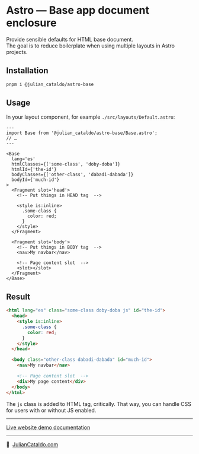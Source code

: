 # Astro — Base app document enclosure

Provide sensible defaults for HTML base document.  
The goal is to reduce boilerplate when using multiple layouts in Astro projects.

## Installation

```sh
pnpm i @julian_cataldo/astro-base
```

## Usage

In your layout component, for example `./src/layouts/Default.astro`:

```astro
---
import Base from '@julian_cataldo/astro-base/Base.astro';
// …
---

<Base
  lang='es'
  htmlClasses={['some-class', 'doby-doba']}
  htmlId={'the-id'}
  bodyClasses={['other-class', 'dabadi-dabada']}
  bodyId={'much-id'}
>
  <Fragment slot='head'>
    <!-- Put things in HEAD tag  -->

    <style is:inline>
      .some-class {
        color: red;
      }
    </style>
  </Fragment>

  <Fragment slot='body'>
    <!-- Put things in BODY tag  -->
    <nav>My navbar</nav>

    <!-- Page content slot  -->
    <slot></slot>
  </Fragment>
</Base>
```

## Result

```html
<html lang="es" class="some-class doby-doba js" id="the-id">
  <head>
    <style is:inline>
      .some-class {
        color: red;
      }
    </style>
  </head>

  <body class="other-class dabadi-dabada" id="much-id">
    <nav>My navbar</nav>

    <!-- Page content slot  -->
    <div>My page content</div>
  </body>
</html>
```

The `js` class is added to HTML tag, critically.
That way, you can handle CSS for users with or without JS enabled.

---

[Live website demo documentation](../../demo)

---

🔗  [JulianCataldo.com](https://www.juliancataldo.com/)

